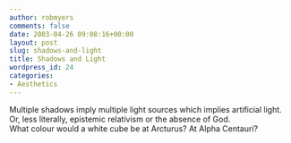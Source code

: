 ```yaml
---
author: robmyers
comments: false
date: 2003-04-26 09:08:16+00:00
layout: post
slug: shadows-and-light
title: Shadows and Light
wordpress_id: 24
categories:
- Aesthetics
---
```


Multiple shadows imply multiple light sources which implies artificial light. Or, less literally, epistemic relativism or the absence of God.  
What colour would a white cube be at Arcturus? At Alpha Centauri?

  


